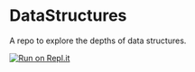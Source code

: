 # DataStructures
A repo to explore the depths of data structures.

[![Run on Repl.it](https://repl.it/badge/github/JoyJazper/DataStructures)](https://repl.it/github/JoyJazper/DataStructures)